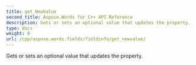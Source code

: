 ```yaml
---
title: get_NewValue
second_title: Aspose.Words for C++ API Reference
description: Gets or sets an optional value that updates the property. 
type: docs
weight: 0
url: /cpp/aspose.words.fields/fieldinfo/get_newvalue/
---
```


Gets or sets an optional value that updates the property. 

